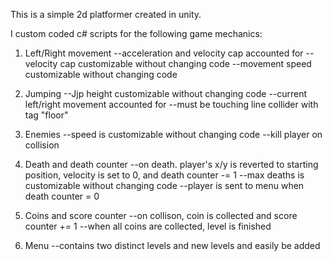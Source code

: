 This is a simple 2d platformer created in unity.

I custom coded c# scripts for the following game mechanics:

1. Left/Right movement
--acceleration and velocity cap accounted for
--velocity cap customizable without changing code
--movement speed customizable without changing code

2. Jumping
--Jjp height customizable without changing code
--current left/right movement accounted for
--must be touching line collider with tag "floor"

3. Enemies
--speed is customizable without changing code
--kill player on collision

4. Death and death counter
--on death. player's x/y is reverted to starting position, velocity is set to 0, and death counter -= 1
--max deaths is customizable without changing code
--player is sent to menu when death counter = 0

5. Coins and score counter
--on collison, coin is collected and score counter += 1
--when all coins are collected, level is finished

6. Menu
--contains two distinct levels and new levels and easily be added
